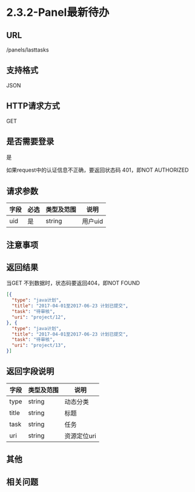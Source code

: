 # 2.3.2-Panel最新待办

## URL

/panels/lasttasks

## 支持格式

JSON

## HTTP请求方式

GET

## 是否需要登录

是

如果request中的认证信息不正确，要返回状态码 401，即NOT AUTHORIZED

## 请求参数

字段 | 必选 | 类型及范围 | 说明
----|------|----------|-------------
uid | 是   | string  | 用户uid

## 注意事项

## 返回结果

当GET 不到数据时，状态码要返回404，即NOT FOUND

```json
[{
  "type": "java计划",
  "title": "2017-04-01至2017-06-23 计划已提交",
  "task": "待审核",
  "uri": "project/12",
}, {
  "type": "java计划",
  "title": "2017-04-01至2017-06-23 计划已提交",
  "task": "待审核",
  "uri": "project/13",
}]
```

## 返回字段说明

字段 | 类型及范围 | 说明
----|----------|-------------
type   | string  | 动态分类
title  | string  | 标题
task   | string  | 任务
uri    | string  | 资源定位uri

## 其他

## 相关问题

